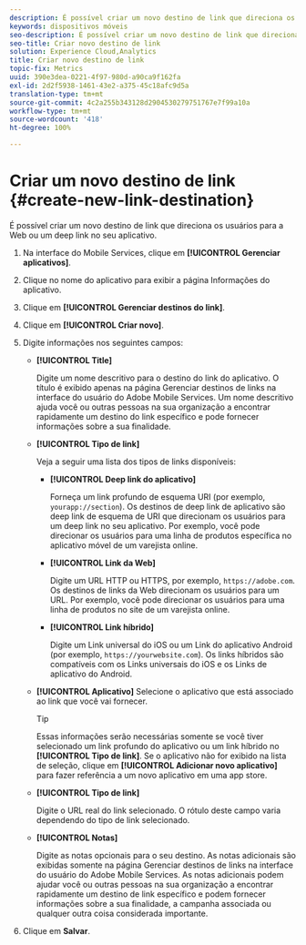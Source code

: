 ```yaml
---
description: É possível criar um novo destino de link que direciona os usuários para a Web ou um deep link no seu aplicativo.
keywords: dispositivos móveis
seo-description: É possível criar um novo destino de link que direciona os usuários para a Web ou um deep link no seu aplicativo.
seo-title: Criar novo destino de link
solution: Experience Cloud,Analytics
title: Criar novo destino de link
topic-fix: Metrics
uuid: 390e3dea-0221-4f97-980d-a90ca9f162fa
exl-id: 2d2f5938-1461-43e2-a375-45c18afc9d5a
translation-type: tm+mt
source-git-commit: 4c2a255b343128d2904530279751767e7f99a10a
workflow-type: tm+mt
source-wordcount: '418'
ht-degree: 100%

---
```


# Criar um novo destino de link {#create-new-link-destination}

É possível criar um novo destino de link que direciona os usuários para a Web ou um deep link no seu aplicativo.

1. Na interface do Mobile Services, clique em **[!UICONTROL Gerenciar aplicativos]**.
1. Clique no nome do aplicativo para exibir a página Informações do aplicativo.
1. Clique em **[!UICONTROL Gerenciar destinos do link]**.
1. Clique em **[!UICONTROL Criar novo]**.
1. Digite informações nos seguintes campos:
   * **[!UICONTROL Title]**

      Digite um nome descritivo para o destino do link do aplicativo. O título é exibido apenas na página Gerenciar destinos de links na interface do usuário do Adobe Mobile Services. Um nome descritivo ajuda você ou outras pessoas na sua organização a encontrar rapidamente um destino do link específico e pode fornecer informações sobre a sua finalidade.

   * **[!UICONTROL Tipo de link]**

      Veja a seguir uma lista dos tipos de links disponíveis:

      * **[!UICONTROL Deep link do aplicativo]**

         Forneça um link profundo de esquema URI (por exemplo, `yourapp://section`). Os destinos de deep link de aplicativo são deep link de esquema de URI que direcionam os usuários para um deep link no seu aplicativo. Por exemplo, você pode direcionar os usuários para uma linha de produtos específica no aplicativo móvel de um varejista online.

      * **[!UICONTROL Link da Web]**

         Digite um URL HTTP ou HTTPS, por exemplo, `https://adobe.com`. Os destinos de links da Web direcionam os usuários para um URL. Por exemplo, você pode direcionar os usuários para uma linha de produtos no site de um varejista online.

      * **[!UICONTROL Link híbrido]**

         Digite um Link universal do iOS ou um Link do aplicativo Android (por exemplo, `https://yourwebsite.com`). Os links híbridos são compatíveis com os Links universais do iOS e os Links de aplicativo do Android.
   * **[!UICONTROL Aplicativo]**
Selecione o aplicativo que está associado ao link que você vai fornecer.

      >[!TIP]
      >
      >Essas informações serão necessárias somente se você tiver selecionado um link profundo do aplicativo ou um link híbrido no **[!UICONTROL Tipo de link]**. Se o aplicativo não for exibido na lista de seleção, clique em **[!UICONTROL Adicionar novo aplicativo]** para fazer referência a um novo aplicativo em uma app store.

   * **[!UICONTROL Tipo de link]**

      Digite o URL real do link selecionado. O rótulo deste campo varia dependendo do tipo de link selecionado.

   * **[!UICONTROL Notas]**

      Digite as notas opcionais para o seu destino. As notas adicionais são exibidas somente na página Gerenciar destinos de links na interface do usuário do Adobe Mobile Services. As notas adicionais podem ajudar você ou outras pessoas na sua organização a encontrar rapidamente um destino de link específico e podem fornecer informações sobre a sua finalidade, a campanha associada ou qualquer outra coisa considerada importante.


1. Clique em **Salvar**.
